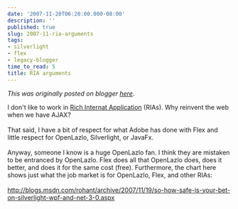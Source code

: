 ```yaml
---
date: '2007-11-20T06:20:00.000-08:00'
description: ''
published: true
slug: 2007-11-ria-arguments
tags:
- silverlight
- flex
- legacy-blogger
time_to_read: 5
title: RIA arguments
---
```


*This was originally posted on blogger [here](https://pydanny.blogspot.com/2007/11/ria-arguments.html)*.

I don't like to work in [Rich Internat Application](https://en.wikipedia.org/wiki/Rich_web_application) (RIAs).  Why reinvent the web when we have AJAX?<br /><br />That said, I have a bit of respect for what Adobe has done with Flex and little respect for OpenLazlo, Silverlight, or JavaFx.<br /><br />Anyway, someone I know is a huge OpenLazlo fan.  I think they are mistaken to be entranced by OpenLazlo.  Flex does all that OpenLazlo does, does it better, and does it for the same cost (free).  Furthermore, the chart here shows just what the job market is for OpenLazlo, Flex, and other RIAs:<br /><br /><a href="http://blogs.msdn.com/rohant/archive/2007/11/19/so-how-safe-is-your-bet-on-silverlight-wpf-and-net-3-0.aspx">http://blogs.msdn.com/rohant/archive/2007/11/19/so-how-safe-is-your-bet-on-silverlight-wpf-and-net-3-0.aspx</a>